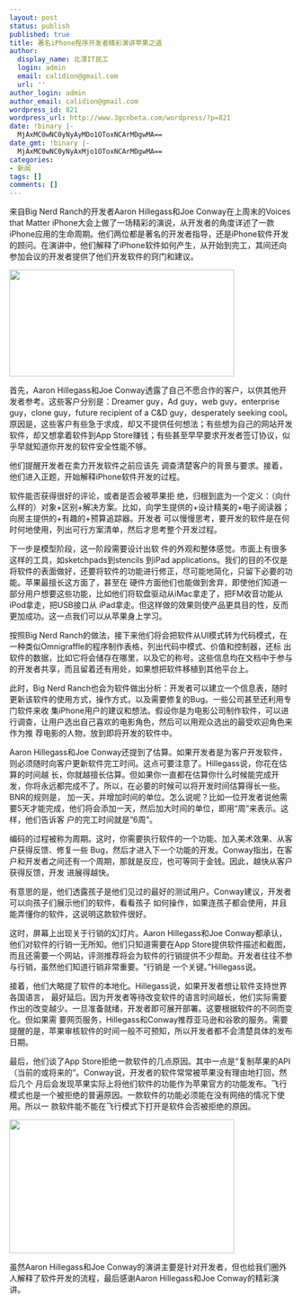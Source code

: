 ```yaml
---
layout: post
status: publish
published: true
title: 著名iPhone程序开发者精彩演讲苹果之道
author:
  display_name: 北漂IT民工
  login: admin
  email: calidion@gmail.com
  url: ''
author_login: admin
author_email: calidion@gmail.com
wordpress_id: 821
wordpress_url: http://www.3gcnbeta.com/wordpress/?p=821
date: !binary |-
  MjAxMC0wNC0yNyAyMDo1OToxNCArMDgwMA==
date_gmt: !binary |-
  MjAxMC0wNC0yNyAxMjo1OToxNCArMDgwMA==
categories:
- 新闻
tags: []
comments: []
---
```

<p>来自Big Nerd Ranch的开发者Aaron Hillegass和Joe Conway在上周末的Voices that Matter iPhone大会上做了一场精彩的演说，从开发者的角度详述了一款iPhone应用的生命周期。他们两位都是著名的开发者指导，还是iPhone软件开发 的顾问。在演讲中，他们解释了iPhone软件如何产生，从开始到完工，其间还向参加会议的开发者提供了他们开发软件的窍门和建议。</p>
<p><img src="http:&#47;&#47;img.cnbeta.com&#47;newsimg&#47;100427&#47;1344220541990334.jpg" alt="" width="400" height="190" &#47;></p>
<p>首先，Aaron Hillegass和Joe Conway透露了自己不愿合作的客户，以供其他开发者参考。这些客户分别是：Dreamer guy，Ad guy，web guy，enterprise guy，clone guy，future recipient of a C&amp;D guy，desperately seeking cool。原因是，这些客户有些急于求成，却又不提供任何想法；有些想为自己的网站开发软件，却又想拿着软件到App Store赚钱；有些甚至早早要求开发者签订协议，似乎早就知道你开发的软件安全性能不够。</p>
<p>他们提醒开发者在卖力开发软件之前应该先 调查清楚客户的背景与要求。接着，他们进入正题，开始解释iPhone软件开发的过程。</p>
<p>软件能否获得很好的评论，或者是否会被苹果拒 绝，归根到底为一个定义：（向什么样的）对象+区别+解决方案。比如，向学生提供的+设计精美的+电子阅读器；向房主提供的+有趣的+预算追踪器。开发者 可以慢慢思考，要开发的软件是在何时何地使用，列出可行方案清单，然后才思考整个开发过程。</p>
<p>下一步是模型阶段，这一阶段需要设计出软 件的外观和整体感觉。市面上有很多这样的工具，如sketchpads到stencils 到iPad applications。我们的目的不仅是将软件的表面做好，还要将软件的功能进行修正，尽可能地简化，只留下必要的功能。苹果最擅长这方面了，甚至在 硬件方面他们也能做到舍弃，即使他们知道一部分用户想要这些功能，比如他们将软盘驱动从iMac拿走了，把FM收音功能从iPod拿走，把USB接口从 iPad拿走。但这样做的效果则使产品更具目的性，反而更加成功。这一点我们可以从苹果身上学习。</p>
<p>按照Big Nerd Ranch的做法，接下来他们将会把软件从UI模式转为代码模式，在一种类似Omnigraffle的程序制作表格，列出代码中模式、价值和控制器，还标 出软件的数据，比如它将会储存在哪里，以及它的称号。这些信息均在文档中于参与的开发者共享，而且留着还有用处，如果想把软件移植到其他平台上。</p>
<p>此时，Big Nerd Ranch也会为软件做出分析：开发者可以建立一个信息表，随时更新该软件的使用方式，操作方式，以及需要修复的Bug。一些公司甚至还利用专门软件来收 集iPhone用户的建议和想法。假设你是为电影公司制作软件，可以进行调查，让用户选出自己喜欢的电影角色，然后可以用观众选出的最受欢迎角色来作为推 荐电影的人物，放到即将开发的软件中。</p>
<p>Aaron Hillegass和Joe Conway还提到了估算。如果开发者是为客户开发软件，则必须随时向客户更新软件完工时间。这点可要注意了。Hillegass说，你花在估算的时间越 长，你就越擅长估算。但如果你一直都在估算你什么时候能完成开发，你将永远都完成不了。所以，在必要的时候可以将开发时间估算得长一些。BNR的规则是， 加一天，并增加时间的单位。怎么说呢？比如一位开发者说他需要5天才能完成，他们将会添加一天，然后加大时间的单位，即用&ldquo;周&rdquo;来表示。这样，他们告诉客 户的完工时间就是&ldquo;6周&rdquo;。</p>
<p>编码的过程被称为周期。这时，你需要执行软件的一个功能、加入美术效果、从客户获得反馈、修复一些 Bug，然后才进入下一个功能的开发。Conway指出，在客户和开发者之间还有一个周期，那就是反应，也可等同于金钱。因此，越快从客户获得反馈，开发 进展得越快。</p>
<p>有意思的是，他们透露孩子是他们见过的最好的测试用户。Conway建议，开发者可以向孩子们展示他们的软件，看看孩子 如何操作，如果连孩子都会使用，并且能弄懂你的软件，这说明这款软件很好。</p>
<p>这时，屏幕上出现关于行销的幻灯片。Aaron Hillegass和Joe Conway都承认，他们对软件的行销一无所知。他们只知道需要在App Store提供软件描述和截图，而且还需要一个网站，评测推荐将会为软件的行销提供不少帮助。开发者往往不参与行销，虽然他们知道行销非常重要。&ldquo;行销是 一个关键。&rdquo;Hillegass说。</p>
<p>接着，他们大略提了软件的本地化。Hillegass说，如果开发者想让软件支持世界各国语言， 最好延后。因为开发者等待改变软件的语言时间越长，他们实际需要作出的改变越少。一旦准备就绪，开发者即可展开部署。这要根据软件的不同而变化。但如果需 要网页服务，Hillegass和Conway推荐亚马逊和谷歌的服务。需要提醒的是，苹果审核软件的时间一般不可预知，所以开发者都不会清楚具体的发布 日期。</p>
<p>最后，他们谈了App Store拒绝一款软件的几点原因。其中一点是&ldquo;复制苹果的API（当前的或将来的&rdquo;。Conway说，开发者的软件常常被苹果没有理由地打回，然后几个 月后会发现苹果实际上将他们软件的功能作为苹果官方的功能发布。飞行模式也是一个被拒绝的普遍原因。一款软件的功能必须能在没有网络的情况下使用。所以一 款软件能不能在飞行模式下打开是软件会否被拒绝的原因。</p>
<p><img src="http:&#47;&#47;img.cnbeta.com&#47;newsimg&#47;100427&#47;13442211353460145.jpg" alt="" width="400" height="238" &#47;></p>
<p>虽然Aaron Hillegass和Joe Conway的演讲主要是针对开发者，但也给我们圈外人解释了软件开发的流程，最后感谢Aaron Hillegass和Joe Conway的精彩演讲。</p>
